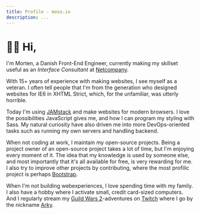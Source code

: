 ```yaml
---
title: Profile - moso.io
description: ...
---
```


<script setup lang="ts">
import profile from '../src/components/profile.vue'
</script>

<profile />

# 👋🏻 Hi,

I'm Morten, a Danish Front-End Engineer, currently making my skillset useful as an *Interface Consultant* at [Netcompany](https://netcompany.com).

With 15+ years of experience with making websites, I see myself as a veteran. I often tell people that I'm from the generation who designed websites for IE6 in XHTML Strict, which, for the unfamiliar, was utterly horrible.

Today I'm using [JAMstack](https://jamstack.org/#what) and make websites for modern browsers. I love the possibilities JavaScript gives me, and how I can program my styling with Sass. My natural curiosity have also driven me into more DevOps-oriented tasks such as running my own servers and handling backend.

When not coding at work, I maintain my open-source projects. Being a project owner of an open-source project takes a lot of time, but I'm enjoying every moment of it. The idea that my knowledge is used by someone else, and most importantly that it's all available for free, is very rewarding for me. I also try to improve other projects by contributing, where the most profilic project is perhaps [Bootstrap](https://getbootstrap.com).

When I'm not building webexperiences, I love spending time with my family. I also have a hobby where I activate small, credit card-sized computers. <span class="no-print">And I regularly stream my [Guild Wars 2](https://guildwars2.com)-adventures on [Twitch](https://twitch.com/arkyfinity) where I go by the nickname [Arky](https://arky.dk).</span>
